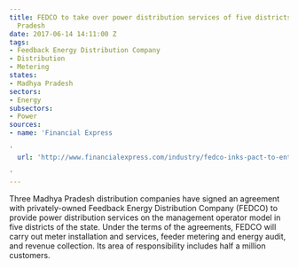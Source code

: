```yaml
---
title: FEDCO to take over power distribution services of five districts in Madhya
  Pradesh
date: 2017-06-14 14:11:00 Z
tags:
- Feedback Energy Distribution Company
- Distribution
- Metering
states:
- Madhya Pradesh
sectors:
- Energy
subsectors:
- Power
sources:
- name: 'Financial Express

'
  url: 'http://www.financialexpress.com/industry/fedco-inks-pact-to-enter-power-distribution-business-in-madhya-pradesh/704383/

'
---
```


Three Madhya Pradesh distribution companies have signed an agreement with privately-owned Feedback Energy Distribution Company (FEDCO) to provide power distribution services on the management operator model in five districts of the state. Under the terms of the agreements, FEDCO will carry out meter installation and services, feeder metering and energy audit, and revenue collection. Its area of responsibility includes half a million customers.
